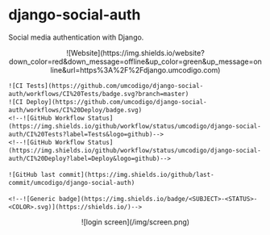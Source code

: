 # django-social-auth

Social media authentication with Django.

<p align="center">
    ![Website](https://img.shields.io/website?down_color=red&down_message=offline&up_color=green&up_message=online&url=https%3A%2F%2Fdjango.umcodigo.com)
    
    ![CI Tests](https://github.com/umcodigo/django-social-auth/workflows/CI%20Tests/badge.svg?branch=master)
    ![CI Deploy](https://github.com/umcodigo/django-social-auth/workflows/CI%20Deploy/badge.svg)
    <!--![GitHub Workflow Status](https://img.shields.io/github/workflow/status/umcodigo/django-social-auth/CI%20Tests?label=Tests&logo=github)-->
    <!--![GitHub Workflow Status](https://img.shields.io/github/workflow/status/umcodigo/django-social-auth/CI%20Deploy?label=Deploy&logo=github)-->
    
    ![GitHub last commit](https://img.shields.io/github/last-commit/umcodigo/django-social-auth)
    
    <!--![Generic badge](https://img.shields.io/badge/<SUBJECT>-<STATUS>-<COLOR>.svg)](https://shields.io/)-->
</p> 
    
<p align="center">
    ![login screen](/img/screen.png)
</p>
